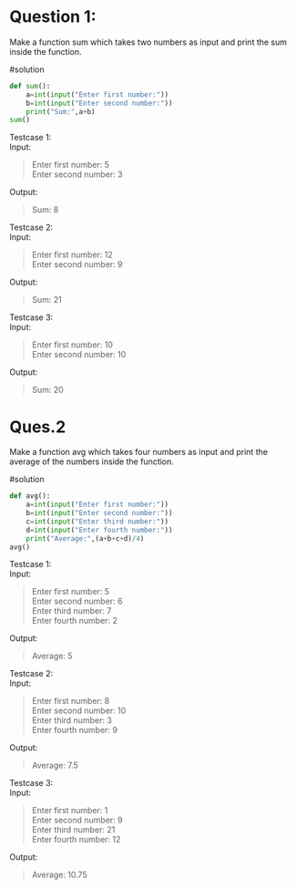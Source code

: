 # Question 1:
Make a function sum which takes two numbers as input and print the sum inside
the function.

#solution
``` python
def sum():
    a=int(input("Enter first number:"))
    b=int(input("Enter second number:"))
    print("Sum:",a+b)
sum()
```
Testcase 1: \
Input:
>Enter first number: 5\
>Enter second number: 3 

Output:
> Sum: 8

Testcase 2:\
Input:
>Enter first number: 12\
>Enter second number: 9

Output:
> Sum: 21

Testcase 3:\
Input:
>Enter first number: 10\
>Enter second number: 10

Output:
> Sum: 20

# Ques.2
Make a function avg which takes four numbers as input and print the average of the numbers
inside the function.

#solution
``` python
def avg():
    a=int(input("Enter first number:"))
    b=int(input("Enter second number:"))
    c=int(input("Enter third number:"))
    d=int(input("Enter fourth number:"))
    print("Average:",(a+b+c+d)/4)
avg()
```
Testcase 1: \
Input:
>Enter first number: 5\
Enter second number: 6\
Enter third number: 7\
Enter fourth number: 2

Output:
>Average: 5

Testcase 2:\
Input:
>Enter first number: 8\
Enter second number: 10\
Enter third number: 3\
Enter fourth number: 9

Output:
>Average: 7.5

Testcase 3:\
Input:
>Enter first number: 1\
Enter second number: 9\
Enter third number: 21\
Enter fourth number: 12

Output:
>Average: 10.75